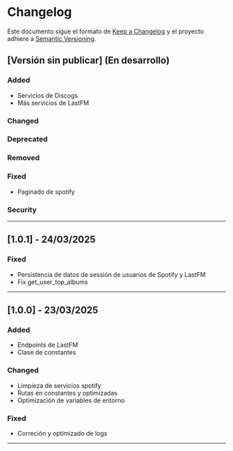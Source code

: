 # Changelog

Este documento sigue el formato de [Keep a Changelog](https://keepachangelog.com/es-ES/1.1.0/)
y el proyecto adhiere a [Semantic Versioning](https://semver.org/).

## [Versión sin publicar] (En desarrollo)
### Added
- Servicios de Discogs
- Más servicios de LastFM

### Changed

### Deprecated

### Removed

### Fixed
- Paginado de spotify

### Security

---

## [1.0.1] - 24/03/2025

### Fixed
- Persistencia de datos de sessión de usuarios de Spotify y LastFM
- Fix get_user_top_albums

---

## [1.0.0] - 23/03/2025
### Added
- Endpoints de LastFM
- Clase de constantes

### Changed
- Limpieza de servicios spotify
- Rutas en constantes y optimizadas
- Optimización de variables de entorno

### Fixed
- Correción y optimizado de logs

---